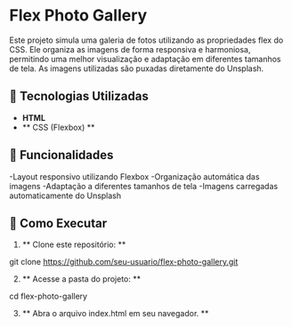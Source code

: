 # Flex Photo Gallery

Este projeto simula uma galeria de fotos utilizando as propriedades flex do CSS. Ele organiza as imagens de forma responsiva e harmoniosa, permitindo uma melhor visualização e adaptação em diferentes tamanhos de tela. As imagens utilizadas são puxadas diretamente do Unsplash.

## 📌 Tecnologias Utilizadas

- **HTML**
- ** CSS (Flexbox) **

## 🎯 Funcionalidades

-Layout responsivo utilizando Flexbox
-Organização automática das imagens
-Adaptação a diferentes tamanhos de tela
-Imagens carregadas automaticamente do Unsplash

## 🚀 Como Executar

1. ** Clone este repositório: **

git clone https://github.com/seu-usuario/flex-photo-gallery.git

2. ** Acesse a pasta do projeto: **

cd flex-photo-gallery

3. ** Abra o arquivo index.html em seu navegador. **
